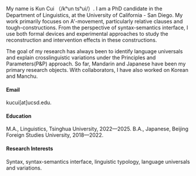 

My name is Kun Cui （/kʰun tsʰui/）. I am a PhD candidate in the Department of Linguistics, at the University of California - San Diego. My work primarily focuses on A'-movement, particularly relative clauses and tough-constructions. From the perspective of syntax-semantics interface, I use both formal devices and experimental approaches to study the reconstruction and intervention effects in these constructions.

The goal of my research has always been to identify language universals and explain crosslinguistic variations under the Principles and Parameters(P&P) approach. So far, Mandarin and Japanese have been my primary research objects. With collaborators, I have also worked on Korean and Manchu.

#### Email
kucui[at]ucsd.edu.

#### Education
M.A., Linguistics, Tsinghua University, 2022—2025.
B.A., Japanese, Beijing Foreign Studies University, 2018—2022.

#### Research Interests
Syntax, syntax-semantics interface, linguistic typology, language universals and variations.

